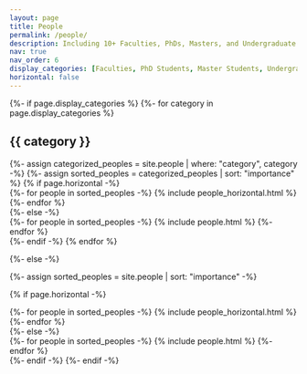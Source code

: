 ```yaml
---
layout: page
title: People
permalink: /people/
description: Including 10+ Faculties, PhDs, Masters, and Undergraduate students.
nav: true
nav_order: 6
display_categories: [Faculties, PhD Students, Master Students, Undergraduate Students]
horizontal: false
---
```


<!-- pages/peoples.md -->
<div class="peoples">
{%- if page.display_categories %}
  <!-- Display categorized peoples -->
  {%- for category in page.display_categories %}
  <h2 class="category test">{{ category }}</h2>
  {%- assign categorized_peoples = site.people | where: "category", category -%}
  {%- assign sorted_peoples = categorized_peoples | sort: "importance" %}
  <!-- Generate cards for each people -->
  {% if page.horizontal -%}
  <div class="container">
    <div class="row row-cols-2">
    {%- for people in sorted_peoples -%}
      {% include people_horizontal.html %}
    {%- endfor %}
    </div>
  </div>
  {%- else -%}
  <div class="grid">
    {%- for people in sorted_peoples -%}
      {% include people.html %}
    {%- endfor %}
  </div>
  {%- endif -%}
  {% endfor %}

{%- else -%}
<!-- Display peoples without categories -->
  {%- assign sorted_peoples = site.people | sort: "importance" -%}
  <!-- Generate cards for each people -->
  {% if page.horizontal -%}
  <div class="container">
    <div class="row row-cols-2">
    {%- for people in sorted_peoples -%}
      {% include people_horizontal.html %}
    {%- endfor %}
    </div>
  </div>
  {%- else -%}
  <div class="grid">
    {%- for people in sorted_peoples -%}
      {% include people.html %}
    {%- endfor %}
  </div>
  {%- endif -%}
{%- endif -%}
</div>
